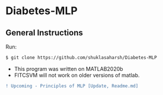 # Diabetes-MLP
## General Instructions
Run:
```bash
$ git clone https://github.com/shuklasaharsh/Diabetes-MLP
```
* This program was written on MATLAB2020b
* FITCSVM will not work on older versions of matlab.

```diff
! Upcoming - Principles of MLP [Update, Readme.md]
```
